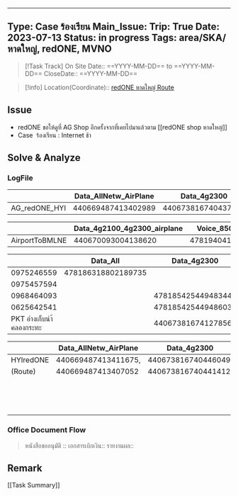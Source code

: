 
---
Type: Case ร้องเรียน
Main_Issue: 
Trip: True
Date: 2023-07-13
Status:  in progress
Tags: area/SKA/หาดใหญ่, redONE, MVNO
---

>[!Task Track]
>On Site Date::   ==YYYY-MM-DD==  to ==YYYY-MM-DD==
>CloseDate::   ==YYYY-MM-DD==

>[!info]
>Location(Coordinate)::  [redONE หาดใหญ่ Route](https://www.google.com/maps/d/viewer?hl=th&mid=1JACwkTyB2hC4ZNRTOSN4Wmc-XNhPDdw&ll=6.957199173811887%2C100.43232699999999&z=12)


## Issue
- redONE ขอให้ดูที่ AG Shop อีกครั้งจากที่เคยไปมาแล้วตาม [[redONE shop หาดใหญ่]]
- Case  ร้องเรียน : Internet  ช้า

## Solve & Analyze


### LogFile

|                  | Data_AllNetw_AirPlane | Data_4g2300        | Data_4g2100        | Data_3g2100        | VoiceAllNetw_250s_airplane | AIS_RSRP           | DTAC_RSRP          |
| ---------------- | --------------------- | ------------------ | ------------------ | ------------------ | -------------------------- | ------------------ | ------------------ |
| AG_redONE_HYI    | 440669487413402989    | 440673816740437983 | 478239112539742326 | 478186318801739106 | 478185425448541476         | 478194041152939103 | 440670093003791685 |
   

|                | Data_4g2100_4g2300_airplane | Voice_850MHz_30s   |
| -------------- | --------------------------- | ------------------ |
| AirportToBMLNE | 440670093004138620          | 478194041153284211 |


|                          | Data_All           | Data_4g2300        | Data_4g2100        | Data_AllNetw_Airplane | VoiceAllNetw_250s  | data_850MHz_NBTC   | 
| ------------------------ | ------------------ | ------------------ | ------------------ | --------------------- | ------------------ | ------------------ |
| 0975246559               | 478186318802189735 |                    |                    |                       |                    |                    |
| 0975457594               |                    |                    |                    |                       | 478185425449335473 |                    |
| 0968464093               |                    | 478185425449483440 | 478239112540683617 | 440670093004733637    |                    |                    |
| 0625642541               |                    | 478185425449486038 | 478239112540686264 | 440670093004736239    |                    |                    |
| PKT อ่างเก็บนำ้คลองกระทะ |                    | 440673816741278565 | 478239112540582789 |                       | 440670093004632849 | 440668035715298166 |

|           | Data_AllNetw_AirPlane | Data_4g2300         | Data_4g2100         | Data_3G2100         | data_850MHz_NBTC    | VoiceAllNetw_250s_airplane | AIS_4G__RSRP        | DTAC_RSRP           |
| --------- | --------------------- | ------------------- | ------------------- | ------------------- | ------------------- | -------------------------- | ------------------- | ------------------- |
| HYIredONE | 440669487413411675,   | 440673816740446049, | 478239112539757555, | 478186318801754994, | 440668035714465566, | 478185425448550197,        | 478194041152945983, | 440670093003800479, |
| (Route)   | 440669487413407052    | 440673816740441412  | 478239112539753908, | 478186318801751375, | 440668035714461166  | 478185425448545824         | 478194041152941614  | 440670093003795984  | 
|           |                       |                     | 478239112539750256, | 478186318801747756, |                     |                            |                     |                     |
|           |                       |                     | 478239112539747001  | 478186318801747044, |                     |                            |                     |                     |
|           |                       |                     |                     | 478186318801743424  |                     |                            |                     |                     |
|           |                       |                     |                     |                     |                     |                            |                     |                     |



### Office Document Flow
>หนังสือขออนุมัติ :: 
>เอกสารเบิกเงิน::
>รายงานผล::

## Remark





[[Task Summary]]




